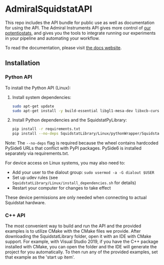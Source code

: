 # AdmiralSquidstatAPI

This repo includes the API bundle for public use as well as documentation for using the API.
The Admiral Instruments API gives more control of [our potentiostats](https://www.admiralinstruments.com/products), and gives you the
tools to integrate running our experiments in your pipeline and automating your workflow.

To read the documentation, please visit [the docs website](https://admiral-instruments.github.io/AdmiralSquidstatAPI).

## Installation

### Python API

To install the Python API (Linux):

1. Install system dependencies:
   ```bash
   sudo apt-get update
   sudo apt-get install -y build-essential libgl1-mesa-dev libxcb-cursor0
   ```

2. Install Python dependencies and the SquidstatPyLibrary:
   ```bash
   pip install -r requirements.txt
   pip install --no-deps SquidstatLibrary/Linux/pythonWrapper/SquidstatPyLibrary-1.10.3.0-py3-none-manylinux2014_x86_64.whl
   ```

Note: The `--no-deps` flag is required because the wheel contains hardcoded PySide6 URLs that conflict with PyPI packages. PySide6 is installed separately via requirements.txt.

For device access on Linux systems, you may also need to:
- Add your user to the dialout group: `sudo usermod -a -G dialout $USER`
- Set up udev rules (see `SquidstatLibrary/Linux/install_dependencies.sh` for details)
- Restart your computer for changes to take effect

These device permissions are only needed when connecting to actual Squidstat hardware.

### C++ API

The most convenient way to build and run the API and the provided examples is to utilize CMake with the CMake files we provide. After downloading the SquidstatLibrary folder, open it with an IDE with CMake support. For example, with Visual Studio 2019, if you have the C++ package installed with CMake, you can open the folder and the IDE will generate the project for you automatically. To then run any of the provided examples, set that example as the 'start up item'.